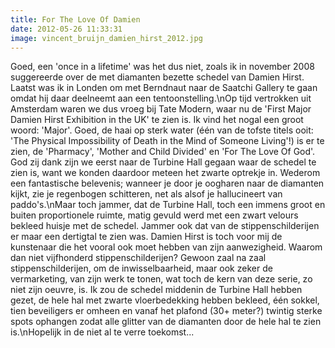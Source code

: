 ```yaml
---
title: For The Love Of Damien
date: 2012-05-26 11:33:31
image: vincent_bruijn_damien_hirst_2012.jpg
---
```


Goed, een 'once in a lifetime' was het dus niet, zoals ik in november 2008 suggereerde over de met diamanten bezette schedel van Damien Hirst. Laatst was ik in Londen om met Berndnaut naar de Saatchi Gallery te gaan omdat hij daar deelneemt aan een tentoonstelling.\nOp tijd vertrokken uit Amsterdam waren we dus vroeg bij Tate Modern, waar nu de 'First Major Damien Hirst Exhibition in the UK' te zien is. Ik vind het nogal een groot woord: 'Major'. Goed, de haai op sterk water (één van de tofste titels ooit: 'The Physical Impossibility of Death in the Mind of Someone Living'!) is er te zien, de 'Pharmacy', 'Mother and Child Divided' en 'For The Love Of God'. God zij dank zijn we eerst naar de Turbine Hall gegaan waar de schedel te zien is, want we konden daardoor meteen het zwarte optrekje in. Wederom een fantastische belevenis; wanneer je door je oogharen naar de diamanten kijkt, zie je regenbogen schitteren, net als alsof je hallucineert van paddo's.\nMaar toch jammer, dat de Turbine Hall, toch een immens groot en buiten proportionele ruimte, matig gevuld werd met een zwart velours bekleed huisje met de schedel. Jammer ook dat van de stippenschilderijen er maar een dertigtal te zien was. Damien Hirst is toch voor mij de kunstenaar die het vooral ook moet hebben van zijn aanwezigheid. Waarom dan niet vijfhonderd stippenschilderijen? Gewoon zaal na zaal stippenschilderijen, om de inwisselbaarheid, maar ook zeker de vermarketing, van zijn werk te tonen, wat toch de kern van deze serie, zo niet zijn oeuvre, is. Ik zou de schedel middenin de Turbine Hall hebben gezet, de hele hal met zwarte vloerbedekking hebben bekleed, één sokkel, tien beveiligers er omheen en vanaf het plafond (30+ meter?) twintig sterke spots ophangen zodat alle glitter van de diamanten door de hele hal te zien is.\nHopelijk in de niet al te verre toekomst...
